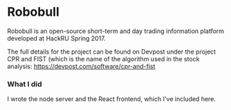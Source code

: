 # Robobull

Robobull is an open-source short-term and day trading information platform developed at HackRU Spring 2017.  

The full details for the project can be found on Devpost under the project CPR and FIST (which is the name of the algorithm used in
the stock analysis: https://devpost.com/software/cpr-and-fist 

### What I did
I wrote the node server and the React frontend, which I've included here.
